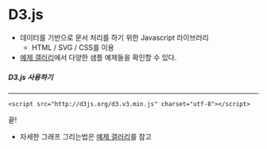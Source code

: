# D3.js

* 데이터를 기반으로 문서 처리를 하기 위한 Javascript 라이브러리
	* HTML / SVG / CSS를 이용
* [예제 갤러리](https://github.com/mbostock/d3/wiki/Gallery)에서 다양한 샘플 예제들을 확인할 수 있다.
	
##### D3.js 사용하기
---
    <script src="http://d3js.org/d3.v3.min.js" charset="utf-8"></script>
    
끝!

* 자세한 그래프 그리는법은 [예제 갤러리](https://github.com/mbostock/d3/wiki/Gallery)를 참고